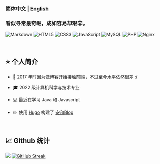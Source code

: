 


 


### 简体中文 | <a href="https://github.com/AHCorn/AHCorn/blob/main/README_EN.md"> English </a> 

### 看似寻常最奇崛，成如容易却艰辛。



![Markdown](https://img.shields.io/badge/markdown-%23000000.svg?style=for-the-badge&logo=markdown&logoColor=white) 
![HTML5](https://img.shields.io/badge/html5-%23E34F26.svg?style=for-the-badge&logo=html5&logoColor=white) ![CSS3](https://img.shields.io/badge/css3-%231572B6.svg?style=for-the-badge&logo=css3&logoColor=white) ![JavaScript](https://img.shields.io/badge/javascript-%23323330.svg?style=for-the-badge&logo=javascript&logoColor=%23F7DF1E) ![MySQL](https://img.shields.io/badge/mysql-%2300f.svg?style=for-the-badge&logo=mysql&logoColor=white) ![PHP](https://img.shields.io/badge/php-%23777BB4.svg?style=for-the-badge&logo=php&logoColor=white) ![Nginx](https://img.shields.io/badge/nginx-%23009639.svg?style=for-the-badge&logo=nginx&logoColor=white)




<br>



## ⭐ 个人简介 
<tr><td valign="top" width="50%">

- 🌱 2017 年时因为做博客开始接触前端，不过至今水平依然很差 :(

- 🎓 2022 级计算机科学与技术专业
 
- 💻 最近在学习 Java 和 Javascript
  
- ✏️ 使用 [Hugo](https://gohugo.io) 构建了 [安和Blog](https://ahcorn.github.io)  


</td></tr>
<br/> 





 


## 📈 Github 统计  

![](https://github-readme-stats.vercel.app/api?username=AHCorn&theme=default&hide_border=false&include_all_commits=false&count_private=false&show_icons=true)
[![GitHub Streak](https://github-readme-streak-stats.herokuapp.com?user=ahcorn&card_width=360&hide_current_streak=true)](https://git.io/streak-stats)
